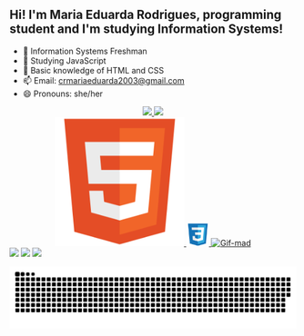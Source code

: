 ## Hi! I'm Maria Eduarda Rodrigues, programming student and I'm studying Information Systems!

- 🔭 Information Systems Freshman
- 🌱 Studying JavaScript
- 📙 Basic knowledge of HTML and CSS
- 📫 Email: crmariaeduarda2003@gmail.com
- 😄 Pronouns: she/her

<div align="center">
  <a href="https://github.com/maducr">
  <img height="175em" src="https://github-readme-stats.vercel.app/api?username=maducr&show_icons=true&theme=dracula&include_all_commits=true&count_private=true"/>
  <img height="175em" src="https://github-readme-stats.vercel.app/api/top-langs/?username=maducr&layout=compact&langs_count=7&theme=dracula"/>
</div>

<div align="center" style="display: inline_block">
  <img alt="mad-HTML" width="45%" src="https://raw.githubusercontent.com/devicons/devicon/master/icons/html5/html5-original.svg">
  <img alt="mad-CSS" height="45%" width="40" src="https://raw.githubusercontent.com/devicons/devicon/master/icons/css3/css3-original.svg">
  <img alt="Gif-mad" height="150" src="https://cdn.discordapp.com/attachments/936426789981528095/956640054472761504/giphy.gif">
</div>
  
<div>
  <a href="https://www.linkedin.com/in/maria-rodrigues-97a739230/" target="_blank"><img src="https://img.shields.io/badge/-LinkedIn-%230077B5?style=for-the-badge&logo=linkedin&logoColor=white" target="_blank"></a> 
  <a href="https://www.instagram.com/madducr" target="_blank"><img src="https://img.shields.io/badge/-Instagram-%23E4405F?style=for-the-badge&logo=instagram&logoColor=white" target="_blank"></a>
  <a href = "mailto:crmariaeduarda2003@gmail.com"><img src="https://img.shields.io/badge/-Gmail-%23333?style=for-the-badge&logo=gmail&logoColor=white" target="_blank"></a>   

  ![Snake animation](https://github.com/maducr/maducr/blob/output/github-contribution-grid-snake.svg)


</div>
